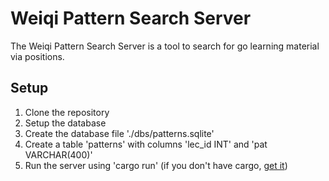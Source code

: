 # Weiqi Pattern Search Server

The Weiqi Pattern Search Server is a tool to search for go learning material
via positions.

## Setup

1. Clone the repository
2. Setup the database
  1. Create the database file './dbs/patterns.sqlite'
  2. Create a table 'patterns' with columns 'lec_id INT' and 'pat VARCHAR(400)'
3. Run the server using 'cargo run' (if you don't have cargo, [get it](https://rustup.rs))
